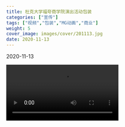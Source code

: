 ```yaml
---
title: 杜克大学福夸商学院演出活动包装
categories: ["宣传"]
tags: ["视频","包装","MG动画","商业"]
weight: 5
cover_image: images/cover/201113.jpg
date: 2020-11-13
---
```


<tag>2020-11-13</tag>


<video src="/videos/201113.mp4" controls="controls" loop="loop">
您的浏览器不支持 video 标签。
</video>
